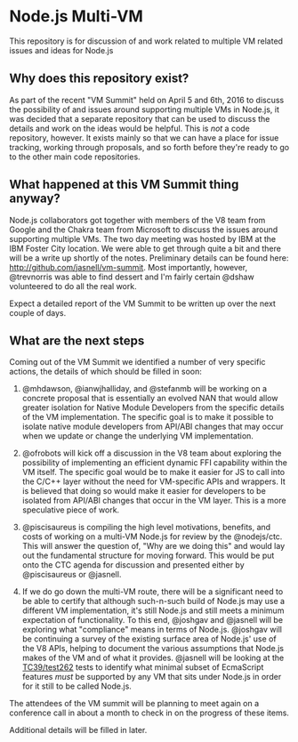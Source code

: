 # Node.js Multi-VM

This repository is for discussion of and work related to multiple VM related issues and ideas for Node.js

## Why does this repository exist?

As part of the recent "VM Summit" held on April 5 and 6th, 2016 to discuss the possibility of and issues around supporting multiple VMs in Node.js, it was decided that a separate repository that can be used to discuss the details and work on the ideas would be helpful. This is *not* a code repository, however. It exists mainly so that we can have a place for issue tracking, working through proposals, and so forth before they're ready to go to the other main code repositories. 

## What happened at this VM Summit thing anyway?

Node.js collaborators got together with members of the V8 team from Google and the Chakra team from Microsoft to discuss the issues around supporting multiple VMs. The two day meeting was hosted by IBM at the IBM Foster City location. We were able to get through quite a bit and there will be a write up shortly of the notes. Preliminary details can be found here: http://github.com/jasnell/vm-summit. Most importantly, however, @trevnorris was able to find dessert and I'm fairly certain @dshaw volunteered to do all the real work.

Expect a detailed report of the VM Summit to be written up over the next couple of days.

## What are the next steps

Coming out of the VM Summit we identified a number of very specific actions, the details of which should be filled in soon:

1. @mhdawson, @ianwjhalliday, and @stefanmb will be working on a concrete proposal that is essentially an evolved NAN that would allow greater isolation for Native Module Developers from the specific details of the VM implementation. The specific goal is to make it possible to isolate native module developers from API/ABI changes that may occur when we update or change the underlying VM implementation.

2. @ofrobots will kick off a discussion in the V8 team about exploring the possibility of implementing an efficient dynamic FFI capability within the VM itself. The specific goal would be to make it easier for JS to call into the C/C++ layer without the need for VM-specific APIs and wrappers. It is believed that doing so would make it easier for developers to be isolated from API/ABI changes that occur in the VM layer. This is a more speculative piece of work.

3. @piscisaureus is compiling the high level motivations, benefits, and costs of working on a multi-VM Node.js for review by the @nodejs/ctc. This will answer the question of, "Why are we doing this" and would lay out the fundamental structure for moving forward. This would be put onto the CTC agenda for discussion and presented either by @piscisaureus or @jasnell.

4. If we do go down the multi-VM route, there will be a significant need to be able to certify that although such-n-such build of Node.js may use a different VM implementation, it's still Node.js and still meets a minimum expectation of functionality. To this end, @joshgav and @jasnell will be exploring what "compliance" means in terms of Node.js. @joshgav will be continuing a survey of the existing surface area of Node.js' use of the V8 APIs, helping to document the various assumptions that Node.js makes of the VM and of what it provides. @jasnell will be looking at the [TC39/test262](https://github.com/tc39/test262) tests to identify what minimal subset of EcmaScript features *must* be supported by any VM that sits under Node.js in order for it still to be called Node.js.

The attendees of the VM summit will be planning to meet again on a conference call in about a month to check in on the progress of these items.

Additional details will be filled in later.
